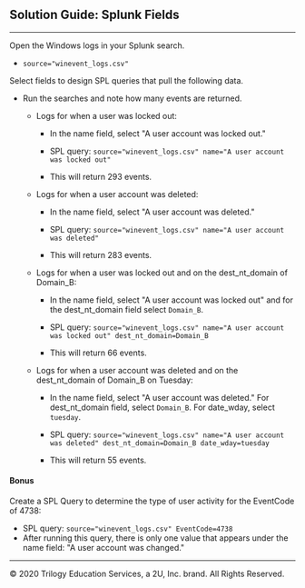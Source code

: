 ## Solution Guide: Splunk Fields

---
Open the Windows logs in your Splunk search.

  -  `source="winevent_logs.csv"`

Select fields to design SPL queries that pull the following data. 

- Run the searches and note how many events are returned. 

    - Logs for when a user was locked out: 

      - In the name field, select "A user account was locked out."

      - SPL query: `source="winevent_logs.csv" name="A user account was locked out"`

      - This will return 293 events.

  - Logs for when a user account was deleted:

    - In the name field, select "A user account was deleted."

    - SPL query: `source="winevent_logs.csv" name="A user account was deleted"`

    - This will return 283 events.

  - Logs for when a user was locked out and on the dest_nt_domain of Domain_B:

    - In the name field, select "A user account was locked out" and for the dest_nt_domain field select `Domain_B`.

    - SPL query: `source="winevent_logs.csv" name="A user account was locked out" dest_nt_domain=Domain_B`

    - This will return 66 events.

  - Logs for when a user account was deleted and on the dest_nt_domain of Domain_B on Tuesday:

    -  In the name field, select "A user account was deleted." For dest_nt_domain field, select `Domain_B`. For date_wday, select `tuesday`.

    - SPL query: `source="winevent_logs.csv" name="A user account was deleted" dest_nt_domain=Domain_B date_wday=tuesday`

    - This will return 55 events.

  
#### Bonus

Create a SPL Query to determine the type of user activity for the EventCode of 4738:
    
  - SPL query: `source="winevent_logs.csv" EventCode=4738`
  - After running this query, there is only one value that appears under the name field: "A user account was changed."

---

© 2020 Trilogy Education Services, a 2U, Inc. brand. All Rights Reserved.   
    
    
